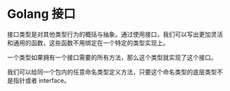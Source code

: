 # Golang 接口

接口类型是对其他类型行为的概括与抽象。通过使用接口，我们可以写出更加灵活和通用的函数，这些函数不用绑定在一个特定的类型实现上。

一个类型如果拥有一个接口需要的所有方法，那么这个类型就实现了这个接口。

我们可以给同一个包内的任意命名类型定义方法，只要这个命名类型的底层类型不是指针或者 interface。
